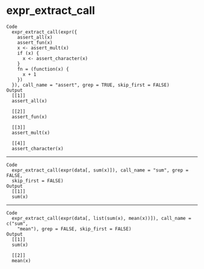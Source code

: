 # expr_extract_call

    Code
      expr_extract_call(expr({
        assert_all(x)
        assert_fun(x)
        x <- assert_mult(x)
        if (x) {
          x <- assert_character(x)
        }
        fn = (function(x) {
          x + 1
        })
      }), call_name = "assert", grep = TRUE, skip_first = FALSE)
    Output
      [[1]]
      assert_all(x)
      
      [[2]]
      assert_fun(x)
      
      [[3]]
      assert_mult(x)
      
      [[4]]
      assert_character(x)
      

---

    Code
      expr_extract_call(expr(data[, sum(x)]), call_name = "sum", grep = FALSE,
      skip_first = FALSE)
    Output
      [[1]]
      sum(x)
      

---

    Code
      expr_extract_call(expr(data[, list(sum(x), mean(x))]), call_name = c("sum",
        "mean"), grep = FALSE, skip_first = FALSE)
    Output
      [[1]]
      sum(x)
      
      [[2]]
      mean(x)
      

